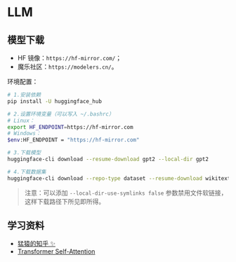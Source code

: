 # LLM

## 模型下载

- HF 镜像：`https://hf-mirror.com/`；
- 魔乐社区：`https://modelers.cn/`。

环境配置：

```bash
# 1.安装依赖
pip install -U huggingface_hub

# 2.设置环境变量（可以写入 ~/.bashrc）
# Linux：
export HF_ENDPOINT=https://hf-mirror.com
# Windows：
$env:HF_ENDPOINT = "https://hf-mirror.com"

# 3.下载模型
huggingface-cli download --resume-download gpt2 --local-dir gpt2

# 4.下载数据集
huggingface-cli download --repo-type dataset --resume-download wikitext --local-dir wikitext
```

> 注意：可以添加 `--local-dir-use-symlinks false` 参数禁用文件软链接，这样下载路径下所见即所得。

## 学习资料

- [<u>猛猿的知乎 ✨</u>](https://zhuanlan.zhihu.com/p/654910335)
- [<u>Transformer Self-Attention</u>](https://zhuanlan.zhihu.com/p/455399791)
